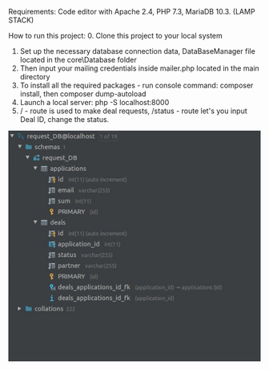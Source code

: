 Requirements: Code editor with Apache 2.4, PHP 7.3, MariaDB 10.3. (LAMP STACK)

How to run this project:
0. Clone this project to your local system
1. Set up the necessary database  connection data, DataBaseManager file located in the core\Database folder
2. Then input your mailing credentials inside mailer.php located in the main directory
3. To install all the required packages - run console command: composer install, then composer dump-autoload 
4. Launch a local server: php -S localhost:8000
5. /  - route is used to make deal requests, /status - route let's you input Deal ID, change the status.


![GitHub Logo](images/image1.jpg)
